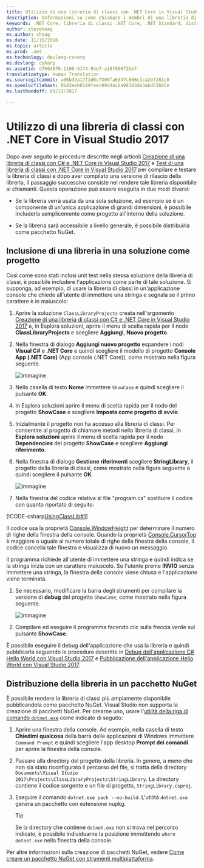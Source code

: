 ```yaml
---
title: Utilizzo di una libreria di classi con .NET Core in Visual Studio 2017
description: Informazioni su come chiamare i membri di una libreria di classi con Visual Studio 2017
keywords: .NET Core, libreria di classi .NET Core, .NET Standard, distribuzione della libreria di classi .NET Standard
author: stevehoag
ms.author: shoag
ms.date: 11/16/2016
ms.topic: article
ms.prod: .net
ms.technology: devlang-csharp
ms.devlang: csharp
ms.assetid: d7b94076-1108-4174-94e7-a18f00072bb7
translationtype: Human Translation
ms.sourcegitcommit: a06bd2a17f1d6c7308fa6337c866c1ca2e7281c0
ms.openlocfilehash: 0b42eeb0149feec09ddacba98383da3abd53bb5e
ms.lasthandoff: 03/13/2017

---
```


# <a name="consuming-a-class-library-with-net-core-in-visual-studio-2017"></a>Utilizzo di una libreria di classi con .NET Core in Visual Studio 2017 #

Dopo aver seguito le procedure descritte negli articoli [Creazione di una libreria di classi con C# e .NET Core in Visual Studio 2017](./library-with-visual-studio-2017.md) e [Test di una libreria di classi con .NET Core in Visual Studio 2017](testing-library-with-visual-studio.md) per compilare e testare la libreria di classi e dopo aver compilato una versione di rilascio della libreria, il passaggio successivo consiste nel rendere tale libreria disponibile ai chiamanti. Questa operazione può essere eseguita in due modi diversi:

- Se la libreria verrà usata da una sola soluzione, ad esempio se è un componente di un'unica applicazione di grandi dimensioni, è possibile includerla semplicemente come progetto all'interno della soluzione.

- Se la libreria sarà accessibile a livello generale, è possibile distribuirla come pacchetto NuGet.

## <a name="including-a-library-as-a-project-in-a-solution"></a>Inclusione di una libreria in una soluzione come progetto ##

Così come sono stati inclusi unit test nella stessa soluzione della libreria di classi, è possibile includere l'applicazione come parte di tale soluzione. Si supponga, ad esempio, di usare la libreria di classi in un'applicazione console che chiede all'utente di immettere una stringa e segnala se il primo carattere è in maiuscolo:

1. Aprire la soluzione `ClassLibraryProjects` creata nell'argomento [Creazione di una libreria di classi con C# e .NET Core in Visual Studio 2017](./library-with-visual-studio-2017.md) e, in Esplora soluzioni, aprire il menu di scelta rapida per il nodo **ClassLibraryProjects** e scegliere **Aggiungi**, **Nuovo progetto**.

1. Nella finestra di dialogo **Aggiungi nuovo progetto** espandere i nodi **Visual C#** e **.NET Core** e quindi scegliere il modello di progetto **Console App (.NET Core)** (App console (.NET Core)), come mostrato nella figura seguente.

   ![Immagine](./media/use-library.jpg)

1. Nella casella di testo **Nome** immettere `ShowCase` e quindi scegliere il pulsante **OK**.

1. In Esplora soluzioni aprire il menu di scelta rapida per il nodo del progetto **ShowCase** e scegliere **Imposta come progetto di avvio**.

1. Inizialmente il progetto non ha accesso alla libreria di classi. Per consentire al progetto di chiamare metodi nella libreria di classi, in **Esplora soluzioni** aprire il menu di scelta rapida per il nodo **Dependencies** del progetto **ShowCase** e scegliere **Aggiungi riferimento**.

1. Nella finestra di dialogo **Gestione riferimenti** scegliere **StringLibrary**, il progetto della libreria di classi, come mostrato nella figura seguente e quindi scegliere il pulsante **OK**.

   ![Immagine](./media/add-lib-ref.jpg)

1. Nella finestra del codice relativa al file "program.cs" sostituire il codice con quanto riportato di seguito:

 [!CODE-csharp[UsingClassLib#1](../../../samples/snippets/csharp/getting_started/with_visual_studio_2017/showcase.cs#1)]

   Il codice usa la proprietà [Console.WindowHeight](xref:System.Console.WindowHeight) per determinare il numero di righe della finestra della console. Quando la proprietà [Console.CursorTop](xref:System.Console.CursorTop) è maggiore o uguale al numero totale di righe della finestra della console, il codice cancella tale finestra e visualizza di nuovo un messaggio.

   Il programma richiede all'utente di immettere una stringa e quindi indica se la stringa inizia con un carattere maiuscolo. Se l'utente preme **INVIO** senza immettere una stringa, la finestra della console viene chiusa e l'applicazione viene terminata.

1. Se necessario, modificare la barra degli strumenti per compilare la versione di **debug** del progetto `ShowCase`, come mostrato nella figura seguente.

   ![Immagine](./media/showcase-toolbar.jpg)

1. Compilare ed eseguire il programma facendo clic sulla freccia verde sul pulsante **ShowCase**.

È possibile eseguire il debug dell'applicazione che usa la libreria e quindi pubblicarla seguendo le procedure descritte in [Debug dell'applicazione C# Hello World con Visual Studio 2017](debugging-with-visual-studio-2017.md) e [Pubblicazione dell'applicazione Hello World con Visual Studio 2017](publishing-with-visual-studio-2017.md).

## <a name="distributing-the-library-in-a-nuget-package"></a>Distribuzione della libreria in un pacchetto NuGet ##

È possibile rendere la libreria di classi più ampiamente disponibile pubblicandola come pacchetto NuGet. Visual Studio non supporta la creazione di pacchetti NuGet. Per crearne uno, usare l'[utilità della riga di comando `dotnet.exe`](../../core/tools/dotnet.md) come indicato di seguito:

1. Aprire una finestra della console. Ad esempio, nella casella di testo **Chiedimi qualcosa** della barra delle applicazioni di Windows immettere `Command Prompt` e quindi scegliere l'app desktop **Prompt dei comandi** per aprire la finestra della console.

1. Passare alla directory del progetto della libreria. In genere, a meno che non sia stato riconfigurato il percorso del file, si tratta della directory `Documents\Visual Studio 2017\Projects\ClassLibraryProjects\StringLibrary`. La directory contiene il codice sorgente e un file di progetto, `StringLibrary.csproj`.

1. Eseguire il comando `dotnet.exe pack --no-build`. L'utilità `dotnet.exe` genera un pacchetto con estensione nupkg.

   > [!TIP]
   > Se la directory che contiene `dotnet.exe` non si trova nel percorso indicato, è possibile individuarne la posizione immettendo `where dotnet.exe` nella finestra della console.

Per altre informazioni sulla creazione di pacchetti NuGet, vedere [Come creare un pacchetto NuGet con strumenti multipiattaforma](../../core/deploying/creating-nuget-packages.md).
